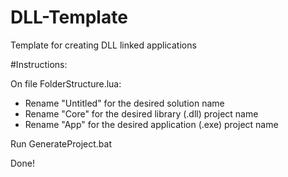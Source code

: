# DLL-Template
Template for creating DLL linked applications

#Instructions:

On file FolderStructure.lua:

- Rename "Untitled" for the desired solution name
- Rename "Core" for the desired library (.dll) project name
- Rename "App" for the desired application (.exe) project name

Run GenerateProject.bat

Done!
